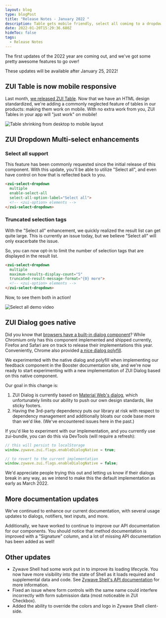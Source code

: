 ```yaml
---
layout: blog
type: blogPost
title: "Release Notes - January 2022 "
description: Table gets mobile friendly, select all coming to a dropdown near you, and more!
date: 2022-01-20T15:29:36.680Z
hideToc: false
tags:
  - Release Notes
---
```

The first updates of the 2022 year are coming out, and we've got some pretty awesome features to go over!

<docs-note>These updates will be available after January 25, 2022!</docs-note>



## ZUI Table is now mobile responsive

Last month, [we released ZUI Table](/blog/posts/2021-12-09-introducing-the-table-web-component/). Now that we have an HTML design standardized, we're adding a commonly neglected feature of tables in our products: making them work on mobile. With no extra work from you, ZUI Tables in your app will "just work" on mobile!

![Table shrinking from desktop to mobile layout](/images/zui-table-mobile-example.gif)

## ZUI Dropdown Multi-select enhancements

### Select all support

This feature has been commonly requested since the initial release of this component. With this update, you'll be able to utilize "Select all", and even have control on how that is reflected back to you.

```html
<zui-select-dropdown 
  multiple 
  enable-select-all 
  select-all-option-label="Select all">
  <!-- <zui-option> elements -->
</zui-select-dropdown>
```

### Truncated selection tags

With the "Select all" enhancement, we quickly realized the result list can get quite large. This is currently an issue today, but we believe "Select all" will only exacerbate the issue.

So, you can now opt-in to limit the number of selection tags that are displayed in the result list.

```html
<zui-select-dropdown 
  multiple
  maximum-results-display-count="5" 
  truncated-result-message-format="{0} more">
  <!-- <zui-option> elements -->
</zui-select-dropdown>
```

Now, to see them both in action!

![Select all demo video](/images/select-all-demo-release-notes.gif)

## ZUI Dialog goes native

Did you know that [browsers have a built-in dialog component](https://developer.mozilla.org/en-US/docs/Web/HTML/Element/dialog)? While Chromium only has this component implemented and shipped currently, Firefox and Safari are on track to release their implementations this year. Conveniently, Chrome also provided [a nice dialog polyfill](https://github.com/GoogleChrome/dialog-polyfill).

We experimented with the native dialog and polyfill when implementing our feedback component in the Booster documentation site, and we're now ready to start experimenting with a new implementation of ZUI Dialog based on this native component.

Our goal in this change is:

1. ZUI Dialog is currently based on [Material Web's dialog](https://github.com/material-components/material-web/tree/master/packages/dialog), which unfortunately limits our ability to push our own design standards, like sticky footers.
2. Having the 3rd-party dependency puts our library at risk with respect to dependency management and additionally bloats our code base more than we'd like. (We've encountered issues here in the past.)

If you'd like to experiment with our implementation, and you currently use zui-bundle, you can do this via DevTools (will require a refresh):

```javascript
// this will persist to localStorage
window.zywave.zui.flags.enableDialogNative = true;

// to revert to the current implementation
window.zywave.zui.flags.enableDialogNative = false;
```

We'd appreciate people trying this out and letting us know if their dialogs break in any way, as we intend to make this the default implementation as early as March 2022.

## More documentation updates

We've continued to enhance our current documentation, with several usage updates to dialogs, notifiers, text inputs, and more.

Additionally, we have worked to continue to improve our API documentation for our components. You should notice that method documentation is improved with a "Signature" column, and a lot of missing API documentation has been added as well!

## Other updates

* Zywave Shell had some work put in to improve its loading lifecycle. You now have more visibility into the state of Shell as it loads required and supplemental data and code. See [Zywave Shell's API documentation](https://booster.zywave.dev/application-framework/components/shell/?tab=api) for more information.
* Fixed an issue where form controls with the same name could interfere incorrectly with form submission data (most noticeable in ZUI Checkbox).
* Added the ability to override the colors and logo in Zywave Shell client-side.